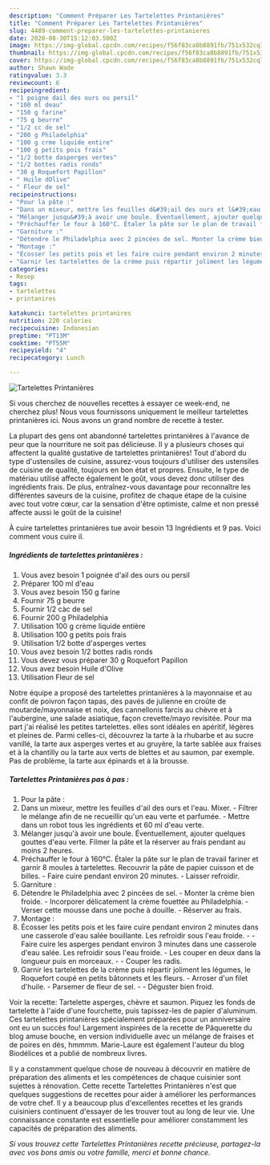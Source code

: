 ```yaml
---
description: "Comment Préparer Les Tartelettes Printanières"
title: "Comment Préparer Les Tartelettes Printanières"
slug: 4489-comment-preparer-les-tartelettes-printanieres
date: 2020-08-30T15:12:03.500Z
image: https://img-global.cpcdn.com/recipes/f56f83ca8b8891fb/751x532cq70/tartelettes-printanieres-photo-principale-de-la-recette.jpg
thumbnail: https://img-global.cpcdn.com/recipes/f56f83ca8b8891fb/751x532cq70/tartelettes-printanieres-photo-principale-de-la-recette.jpg
cover: https://img-global.cpcdn.com/recipes/f56f83ca8b8891fb/751x532cq70/tartelettes-printanieres-photo-principale-de-la-recette.jpg
author: Shawn Wade
ratingvalue: 3.3
reviewcount: 6
recipeingredient:
- "1 poigne dail des ours ou persil"
- "100 ml deau"
- "150 g farine"
- "75 g beurre"
- "1/2 cc de sel"
- "200 g Philadelphia"
- "100 g crme liquide entire"
- "100 g petits pois frais"
- "1/2 botte dasperges vertes"
- "1/2 bottes radis ronds"
- "30 g Roquefort Papillon"
- " Huile dOlive"
- " Fleur de sel"
recipeinstructions:
- "Pour la pâte :"
- "Dans un mixeur, mettre les feuilles d&#39;ail des ours et l&#39;eau. Mixer. Filtrer le mélange afin de ne recueillir qu&#39;un eau verte et parfumée. Mettre dans un robot tous les ingrédients et 60 ml d&#39;eau verte."
- "Mélanger jusqu&#39;à avoir une boule. Éventuellement, ajouter quelques gouttes d&#39;eau verte. Filmer la pâte et la réserver au frais pendant au moins 2 heures."
- "Préchauffer le four à 160°C. Étaler la pâte sur le plan de travail fariner et garnir 8 moules à tartelettes. Recouvrir la pâte de papier cuisson et de billes. Faire cuire pendant environ 20 minutes. Laisser refroidir."
- "Garniture :"
- "Détendre le Philadelphia avec 2 pincées de sel. Monter la crème bien froide. Incorporer délicatement la crème fouettée au Philadelphia. Verser cette mousse dans une poche à douille. Réserver au frais."
- "Montage :"
- "Écosser les petits pois et les faire cuire pendant environ 2 minutes dans une casserole d&#39;eau salée bouillante. Les refroidir sous l&#39;eau froide.  Faire cuire les asperges pendant environ 3 minutes dans une casserole d&#39;eau salée. Les refroidir sous l&#39;eau froide. Les couper en deux dans la longueur puis en morceaux.  Couper les radis."
- "Garnir les tartelettes de la crème puis répartir joliment les légumes, le Roquefort coupé en petits bâtonnets et les fleurs. Arroser d&#39;un filet d&#39;huile. Parsemer de fleur de sel.  Déguster bien froid."
categories:
- Resep
tags:
- tartelettes
- printanires

katakunci: tartelettes printanires 
nutrition: 220 calories
recipecuisine: Indonesian
preptime: "PT13M"
cooktime: "PT55M"
recipeyield: "4"
recipecategory: Lunch

---
```



![Tartelettes Printanières](https://img-global.cpcdn.com/recipes/f56f83ca8b8891fb/751x532cq70/tartelettes-printanieres-photo-principale-de-la-recette.jpg)

Si vous cherchez de nouvelles recettes à essayer ce week-end, ne cherchez plus! Nous vous fournissons uniquement le meilleur tartelettes printanières ici. Nous avons un grand nombre de recette à tester.

La plupart des gens ont abandonné tartelettes printanières à l'avance de peur que la nourriture ne soit pas délicieuse. Il y a plusieurs choses qui affectent la qualité gustative de tartelettes printanières! Tout d'abord du type d'ustensiles de cuisine, assurez-vous toujours d'utiliser des ustensiles de cuisine de qualité, toujours en bon état et propres. Ensuite, le type de matériau utilisé affecte également le goût, vous devez donc utiliser des ingrédients frais. De plus, entraînez-vous davantage pour reconnaître les différentes saveurs de la cuisine, profitez de chaque étape de la cuisine avec tout votre cœur, car la sensation d'être optimiste, calme et non pressé affecte aussi le goût de la cuisine!

<!--inarticleads1-->

À cuire tartelettes printanières tue avoir besoin 13 Ingrédients et 9 pas. Voici comment vous cuire il.

##### Ingrédients de tartelettes printanières :

1. Vous avez besoin 1 poignée d&#39;ail des ours ou persil
1. Préparer 100 ml d&#39;eau
1. Vous avez besoin 150 g farine
1. Fournir 75 g beurre
1. Fournir 1/2 càc de sel
1. Fournir 200 g Philadelphia
1. Utilisation 100 g crème liquide entière
1. Utilisation 100 g petits pois frais
1. Utilisation 1/2 botte d&#39;asperges vertes
1. Vous avez besoin 1/2 bottes radis ronds
1. Vous devez vous préparer 30 g Roquefort Papillon
1. Vous avez besoin  Huile d&#39;Olive
1. Utilisation  Fleur de sel


Notre équipe a proposé des tartelettes printanières à la mayonnaise et au confit de poivron façon tapas, des pavés de julienne en croûte de moutarde/mayonnaise et noix, des cannellonis farcis au chèvre et à l&#39;aubergine, une salade asiatique, façon crevette/mayo revisitée. Pour ma part j&#39;ai réalisé les petites tartelettes. elles sont idéales en apéritif, légères et pleines de. Parmi celles-ci, découvrez la tarte à la rhubarbe et au sucre vanillé, la tarte aux asperges vertes et au gruyère, la tarte sablée aux fraises et à la chantilly ou la tarte aux verts de blettes et au saumon, par exemple. Pas de problème, la tarte aux épinards et à la brousse. 

<!--inarticleads2-->

##### Tartelettes Printanières pas à pas :

1. Pour la pâte :
1. Dans un mixeur, mettre les feuilles d&#39;ail des ours et l&#39;eau. Mixer. - Filtrer le mélange afin de ne recueillir qu&#39;un eau verte et parfumée. - Mettre dans un robot tous les ingrédients et 60 ml d&#39;eau verte.
1. Mélanger jusqu&#39;à avoir une boule. Éventuellement, ajouter quelques gouttes d&#39;eau verte. Filmer la pâte et la réserver au frais pendant au moins 2 heures.
1. Préchauffer le four à 160°C. Étaler la pâte sur le plan de travail fariner et garnir 8 moules à tartelettes. Recouvrir la pâte de papier cuisson et de billes. - Faire cuire pendant environ 20 minutes. - Laisser refroidir.
1. Garniture :
1. Détendre le Philadelphia avec 2 pincées de sel. - Monter la crème bien froide. - Incorporer délicatement la crème fouettée au Philadelphia. - Verser cette mousse dans une poche à douille. - Réserver au frais.
1. Montage :
1. Écosser les petits pois et les faire cuire pendant environ 2 minutes dans une casserole d&#39;eau salée bouillante. Les refroidir sous l&#39;eau froide. -  - Faire cuire les asperges pendant environ 3 minutes dans une casserole d&#39;eau salée. Les refroidir sous l&#39;eau froide. - Les couper en deux dans la longueur puis en morceaux. -  - Couper les radis.
1. Garnir les tartelettes de la crème puis répartir joliment les légumes, le Roquefort coupé en petits bâtonnets et les fleurs. - Arroser d&#39;un filet d&#39;huile. - Parsemer de fleur de sel. -  - Déguster bien froid.


Voir la recette: Tartelette asperges, chèvre et saumon. Piquez les fonds de tartelette à l&#39;aide d&#39;une fourchette, puis tapissez-les de papier d&#39;aluminum. Ces tartelettes printanières spécialement préparées pour un anniversaire ont eu un succès fou! Largement inspirées de la recette de Pâquerette du blog amuse bouche, en version individuelle avec un mélange de fraises et de poires en dès, hmmmm. Marie-Laure est également l&#39;auteur du blog Biodélices et a publié de nombreux livres. 

<!--inarticleads1-->

<p>
Il y a constamment quelque chose de nouveau à découvrir en matière de préparation des aliments et les compétences de chaque cuisinier sont sujettes à rénovation. Cette recette Tartelettes Printanières n'est que quelques suggestions de recettes pour aider à améliorer les performances de votre chef. Il y a beaucoup plus d'excellentes recettes et les grands cuisiniers continuent d'essayer de les trouver tout au long de leur vie. Une connaissance constante est essentielle pour améliorer constamment les capacités de préparation des aliments.
</p>

<p>
<i>Si vous trouvez cette Tartelettes Printanières recette précieuse, partagez-la avec vos bons amis ou votre famille, merci et bonne chance.</i>
</p>
